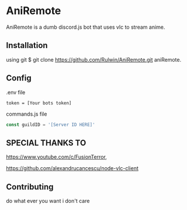 # AniRemote
AniRemote is a dumb discord.js bot that uses vlc to stream anime. 

## Installation
using git
$ git clone https://github.com/Rulwin/AniRemote.git
aniRemote.

## Config

.env file
```dotenv
token = [Your bots token]
```

commands.js file
```js
const guildID = '[Server ID HERE]'
```

## SPECIAL THANKS TO
https://www.youtube.com/c/FusionTerror,

https://github.com/alexandrucancescu/node-vlc-client

## Contributing
do what ever you want i don't care 
 
